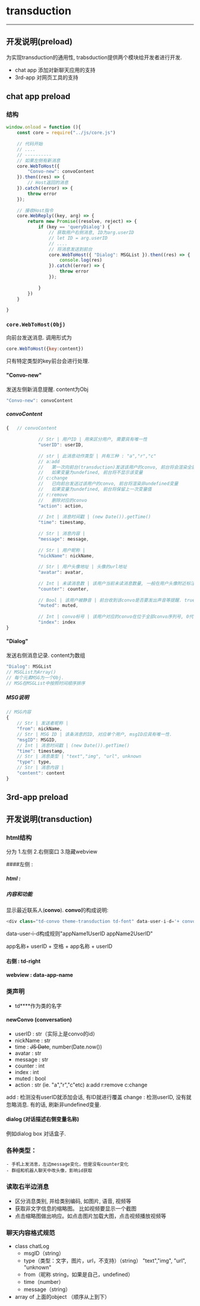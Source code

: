 # transduction

---

## 开发说明(preload)

为实现transduction的通用性, trabsduction提供两个模块给开发者进行开发.

- chat app 添加对新聊天应用的支持
- 3rd-app 对网页工具的支持

## chat app preload

### 结构 

``` javascript
window.onload = function (){
    const core = require("../js/core.js") 
    
    // 代码开始
    // ....
    // ----------
    // 如果左侧有新消息
    core.WebToHost({
        "Convo-new": convoContent
    }).then((res) => {
        // Host返回的消息
    }).catch((error) => {
        throw error
    }); 
    
    // 接收Host指令
    core.WebReply((key, arg) => {
        return new Promise((resolve, reject) => {
            if (key == 'queryDialog') {
                // 获取用户右侧消息, ID为arg.userID 
                // let ID = arg.userID 
                // ....
                // 将消息发送到前台
				core.WebToHost({ "Dialog": MSGList }).then((res) => {
                    console.log(res)
                }).catch((error) => {
                    throw error
                });
                
            } 
        })
    }
    
}
```

### `core.WebToHost(Obj)`

向前台发送消息. 调用形式为

```javascript
core.WebToHost({key:content}) 
```

只有特定类型的key前台会进行处理. 

#### "Convo-new"

发送左侧新消息提醒. content为Obj

``` javascript
"Convo-new": convoContent
```

##### convoContent

``` javascript
{   // convoContent
            
            // Str | 用户ID | 用来区分用户, 需要具有唯一性
            "userID": userID, 
            
            // str | 此消息动作类型 | 共有三种 : "a","r","c"  
            // a:add 
            //   第一次向前台(transduction)发送该用户的convo, 前台将会渲染全部变量. 
            //   如果变量为undefined, 前台将不显示该变量
            // c:change
            //   已向前台发送过该用户的convo, 前台将渲染非undefined变量
            //   如果变量为undefined, 前台将保留上一次变量值
            // r:remove
            //   删除对应的convo
            "action": action,
            
            // Int | 消息时间戳 | (new Date()).getTime()
            "time": timestamp, 
            
            // Str | 消息内容 | 
            "message": message,
            
            // Str | 用户昵称 | 
            "nickName": nickName,
            
            // Str | 用户头像地址 | 头像的url地址
            "avatar": avatar,
            
            // Int | 未读消息数 | 该用户当前未读消息数量, 一般在用户头像附近标注.
            "counter": counter,
            
            // Bool | 该用户被静音 | 前台收到该convo是否要发出声音等提醒. true为被静音
            "muted": muted,
            
            // Int | convo标号 | 该用户对应的convo在位于全部convo序列号, 0代表第一位.
            "index": index
}
```



#### "Dialog"

发送右侧消息记录. content为数组

``` javascript
"Dialog": MSGList
// MSGList为Array()
// 每个元素MSG为一个Obj. 
// MSG在MSGList中按照时间顺序排序
```

##### MSG说明

```  javascript
// MSG内容
{
    // Str | 发送者昵称 |
	"from": nickName,
    // Str | MSG ID | 该条消息的ID, 对应单个用户, msgID应具有唯一性.
	"msgID": MSGID,
    // Int | 消息时间戳 | (new Date()).getTime()
	"time": timestamp,
    // Str | 消息类型 | "text","img", "url", unknown
	"type": type,
    // Str | 消息内容 | 
	"content": content
}
```



## 3rd-app preload



## 开发说明(transduction)

### html结构
分为 1.左侧 2.右侧窗口 3.隐藏webview

####左侧 : 

##### html : <div class="col-left" id="td-left">

##### 内容和功能
显示最近联系人(**convo**).
**convo**的构成说明:
``` javascript
<div class="td-convo theme-transduction td-font" data-user-i-d='+ convo.userID + ' data-app-name=' + appName + '>
```

data-user-i-d构成规则"appName1UserID appName2UserID"

app名称+ userID + 空格 + app名称 + userID

#### 右侧 : td-right

#### webview : data-app-name 



### 类声明

- td****作为类的名字

#### newConvo (conversation)

- userID : str（实际上是convo的id）
- nickName : str
- time : ~~JS Date~~, number(Date.now())
- avatar : str
- message : str
- counter : int
- index : int
- muted  : bool
- action : str (ie. "a","r","c"etc) a:add r:remove c:change

add : 检测没有userID就添加会话, 有ID就进行覆盖
change : 检测userID, 没有就忽略消息. 有的话, 刷新非undefined变量.

#### dialog (对话描述右侧变量名称)

例如dialog box 对话盒子.



### 各种类型：
    - 手机上发消息，左边message变化，但是没有counter变化
    - 群组和机器人聊天中改头像，影响id获取

### 读取右半边消息
- 区分消息类别, 并给类别编码, 如图片, 语音, 视频等
- 获取非文字信息的缩略图。 比如视频要显示一个截图
- 点击缩略图做出响应。如点击图片加载大图，点击视频播放视频等

### 聊天内容格式规范
-  class chatLog
    - msgID（string）
    - type（类型：文字，图片，url，不支持）（string）
      "text","img", "url", "unknown"
    - from（昵称 string，如果是自己，undefined）
    - time（number）
    - message（string）
- array of 上面的object （顺序从上到下）